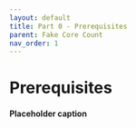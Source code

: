 ```yaml
---
layout: default
title: Part 0 - Prerequisites
parent: Fake Core Count
nav_order: 1
---
```


# Prerequisites
#### Placeholder caption

